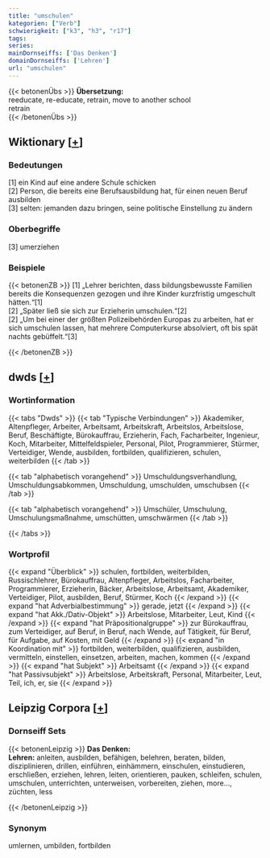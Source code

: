 ```yaml
---
title: "umschulen"
kategorien: ["Verb"]
schwierigkeit: ["k3", "h3", "r17"]
tags:
series:
mainDornseiffs: ['Das Denken']
domainDornseiffs: ['Lehren']
url: "umschulen"
---
```


{{< betonenÜbs >}}
**Übersetzung:**  
reeducate, re-educate, retrain, move  to another school  
retrain  
{{< /betonenÜbs >}}

## Wiktionary [[+](https://de.wiktionary.org/wiki/umschulen)]

### Bedeutungen
[1] ein Kind auf eine andere Schule schicken  
[2] Person, die bereits eine Berufsausbildung hat, für einen neuen Beruf ausbilden  
[3] selten: jemanden dazu bringen, seine politische Einstellung zu ändern  

### Oberbegriffe
[3] umerziehen  

### Beispiele
{{< betonenZB >}}
[1] „Lehrer berichten, dass bildungsbewusste Familien bereits die Konsequenzen gezogen und ihre Kinder kurzfristig umgeschult hätten.“[1]  
[2] „Später ließ sie sich zur Erzieherin umschulen.“[2]  
[2] „Um bei einer der größten Polizeibehörden Europas zu arbeiten, hat er sich umschulen lassen, hat mehrere Computerkurse absolviert, oft bis spät nachts gebüffelt.“[3]  

{{< /betonenZB >}}


## dwds [[+](https://www.dwds.de/wb/umschulen)]

### Wortinformation
{{< tabs "Dwds" >}}
{{< tab "Typische Verbindungen" >}}
Akademiker, Altenpfleger, Arbeiter, Arbeitsamt, Arbeitskraft, Arbeitslos, Arbeitslose, Beruf, Beschäftigte, Bürokauffrau, Erzieherin, Fach, Facharbeiter, Ingenieur, Koch, Mitarbeiter, Mittelfeldspieler, Personal, Pilot, Programmierer, Stürmer, Verteidiger, Wende, ausbilden, fortbilden, qualifizieren, schulen, weiterbilden
{{< /tab >}}

{{< tab "alphabetisch vorangehend" >}}
Umschuldungsverhandlung, Umschuldungsabkommen, Umschuldung, umschulden, umschubsen
{{< /tab >}}

{{< tab "alphabetisch vorangehend" >}}
Umschüler, Umschulung, Umschulungsmaßnahme, umschütten, umschwärmen
{{< /tab >}}

{{< /tabs >}}

### Wortprofil
{{< expand "Überblick" >}} schulen, fortbilden, weiterbilden, Russischlehrer, Bürokauffrau, Altenpfleger, Arbeitslos, Facharbeiter, Programmierer, Erzieherin, Bäcker, Arbeitslose, Arbeitsamt, Akademiker, Verteidiger, Pilot, ausbilden, Beruf, Stürmer, Koch {{< /expand >}}
{{< expand "hat Adverbialbestimmung" >}} gerade, jetzt {{< /expand >}}
{{< expand "hat Akk./Dativ-Objekt" >}} Arbeitslose, Mitarbeiter, Leut, Kind {{< /expand >}}
{{< expand "hat Präpositionalgruppe" >}} zur Bürokauffrau, zum Verteidiger, auf Beruf, in Beruf, nach Wende, auf Tätigkeit, für Beruf, für Aufgabe, auf Kosten, mit Geld {{< /expand >}}
{{< expand "in Koordination mit" >}} fortbilden, weiterbilden, qualifizieren, ausbilden, vermitteln, einstellen, einsetzen, arbeiten, machen, kommen {{< /expand >}}
{{< expand "hat Subjekt" >}} Arbeitsamt {{< /expand >}}
{{< expand "hat Passivsubjekt" >}} Arbeitslose, Arbeitskraft, Personal, Mitarbeiter, Leut, Teil, ich, er, sie {{< /expand >}}

## Leipzig Corpora [[+](https://corpora.uni-leipzig.de/en/res?word=umschulen&corpusId=deu_newscrawl-public_2018)]

### Dornseiff Sets
{{< betonenLeipzig >}}
**Das Denken:**  
**Lehren:** anleiten, ausbilden, befähigen, belehren, beraten, bilden, disziplinieren, drillen, einführen, einhämmern, einschulen, einstudieren, erschließen, erziehen, lehren, leiten, orientieren, pauken, schleifen, schulen, umschulen, unterrichten, unterweisen, vorbereiten, ziehen, more..., züchten, less  

{{< /betonenLeipzig >}}

### Synonym
umlernen, umbilden, fortbilden

